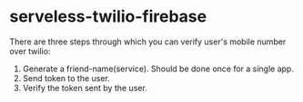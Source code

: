 # serveless-twilio-firebase

There are three steps through which you can verify user's mobile number over twilio:

1. Generate a friend-name(service). Should be done once for a single app.
2. Send token to the user.
3. Verify the token sent by the user.